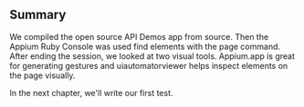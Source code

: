 ## Summary

We compiled the open source API Demos app from source. Then the Appium
Ruby Console was used find elements with the page command. After ending the
session, we looked at two visual tools. Appium.app is great for generating
gestures and uiautomatorviewer helps inspect elements on the page visually.

In the next chapter, we'll write our first test.